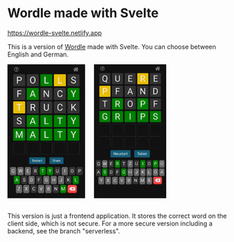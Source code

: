 # Wordle made with Svelte

https://wordle-svelte.netlify.app

This is a version of [Wordle](https://www.powerlanguage.co.uk/wordle/) made with Svelte. You can choose between English and German.

<div style="display:flex;gap:20px">
<img src="./public/img/screenshot.png" height="300px">
<img src="./public/img/screenshot-de.png" height="300px">
</div>
<br>

This version is just a frontend application. It stores the correct word on the client side, which is not secure. For a more secure version including a backend, see the branch "serverless".
